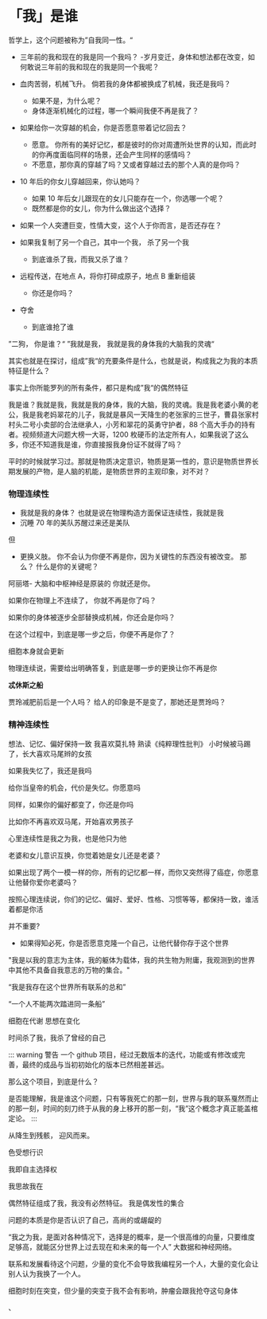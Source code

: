 # 「我」是谁

哲学上，这个问题被称为”自我同一性。“

- 三年前的我和现在的我是同一个我吗？ -岁月变迁，身体和想法都在改变，如何敢说三年前的我和现在的我是同一个我呢？

- 血肉苦弱，机械飞升。 倘若我的身体都被换成了机械，我还是我吗？

  - 如果不是，为什么呢？
  - 身体逐渐机械化的过程，哪一个瞬间我便不再是我了？

- 如果给你一次穿越的机会，你是否愿意带着记忆回去？

  - 愿意。 你所有的美好记忆，都是彼时的你对周遭所处世界的认知，而此时的你再度面临同样的场景，还会产生同样的感情吗？
  - 不愿意，那你真的穿越了吗？又或者穿越过去的那个人真的是你吗？

- 10 年后的你女儿穿越回来，你认她吗？

  - 如果 10 年后女儿跟现在的女儿只能存在一个，你选哪一个呢？
  - 既然都是你的女儿，你为什么做出这个选择？

- 如果一个人突遭巨变，性情大变，这个人于你而言，是否还存在？

- 如果我复制了另一个自己，其中一个我， 杀了另一个我
  - 到底谁杀了我，而我又杀了谁？
- 远程传送，在地点 A，将你打碎成原子，地点 B 重新组装

  - 你还是你吗？

- 夺舍
  - 到底谁抢了谁

”二狗， 你是谁？“
”我就是我， 我就是我的身体我的大脑我的灵魂“

其实也就是在探讨，组成”我“的充要条件是什么，也就是说，构成我之为我的本质特征是什么？

事实上你所能罗列的所有条件，都只是构成”我“的偶然特征

我是谁？我就是我，我就是我的身体，我的大脑，我的灵魂。我是我老婆小黄的老公，我是我老妈翠花的儿子，我就是暴风一天降生的老张家的三世子，曹县张家村村头二号小卖部的合法继承人，小芳和翠花的英勇守护者，88 个高大手办的持有者。视频频道大问题大榜一大哥，1200 枚硬币的法定所有人，如果我说了这么多，你还不知道我是谁，你直接报我身份证不就得了吗？

平时的时候就学习过。那就是物质决定意识，物质是第一性的，意识是物质世界长期发展的产物，是人脑的机能，是物质世界的主观印象，对不对？

### 物理连续性

- 我就是我的身体？ 也就是说在物理构造方面保证连续性，我就是我
- 沉睡 70 年的美队苏醒过来还是美队

但

- 更换义肢。
  你不会认为你便不再是你，因为关键性的东西没有被改变。
  那么？ 什么是你的关键呢？

阿丽塔- 大脑和中枢神经是原装的 你就还是你。

如果你在物理上不连续了， 你就不再是你了吗？

如果你的身体被逐步全部替换成机械，你还会是你吗？

在这个过程中，到底是哪一步之后，你便不再是你了？

细胞本身就会更新

物理连续说，需要给出明确答复，到底是哪一步的更换让你不再是你

**忒休斯之船**

贾玲减肥前后是一个人吗？ 给人的印象是不是变了，那她还是贾玲吗？

### 精神连续性

想法、记忆、偏好保持一致
我喜欢莫扎特
熟读《纯粹理性批判》
小时候被马踢了，长大喜欢马尾辫的女孩

如果我失忆了，我还是我吗

给你当皇帝的机会，代价是失忆。你愿意吗

同样，如果你的偏好都变了，你还是你吗

比如你不再喜欢双马尾，开始喜欢男孩子

心里连续性是我之为我，也是他只为他

老婆和女儿意识互换，你觉着她是女儿还是老婆？

如果出现了两个一模一样的你，所有的记忆都一样，而你又突然得了癌症，你愿意让他替你爱你老婆吗？

按照心理连续说，你们的记忆、偏好、爱好、性格、习惯等等，都保持一致，谁活着都是你活

并不重要?

- 如果得知必死，你是否愿意克隆一个自己，让他代替你存于这个世界

"我是以我的意志为主体，我的躯体为载体，我的共生物为附庸，我观测到的世界中其他不具备自我意志的万物的集合。"

“我是我存在这个世界所有联系的总和”

“一个人不能两次踏进同一条船”

细胞在代谢 思想在变化

时间杀了我，我杀了曾经的自己

::: warning 警告
一个 github 项目，经过无数版本的迭代，功能或有修改或完善，最终的成品与当初初始化的版本已然相差甚远。

那么这个项目，到底是什么？

是否能理解，我是谁这个问题，只有等我死亡的那一刻，世界与我的联系戛然而止的那一刻，时间的刻刀终于从我的身上移开的那一刻，“我”这个概念才真正能盖棺定论。
:::

从降生到残骸， 迎风而来。

色受想行识

我即自主选择权

我思故我在

偶然特征组成了我，我没有必然特征。 我是偶发性的集合

问题的本质是你是否认识了自己，高尚的或龌龊的

“我之为我，是面对各种情况下，选择是的概率，是一个很高维的向量，只要维度足够高，就能区分世界上过去现在和未来的每一个人” 大数据和神经网络。

联系和发展看待这个问题，少量的变化不会导致我编程另一个人，大量的变化会让别人认为我换了一个人。

细胞时刻在突变，但少量的突变于我不会有影响，肿瘤会跟我抢夺这句身体

、
